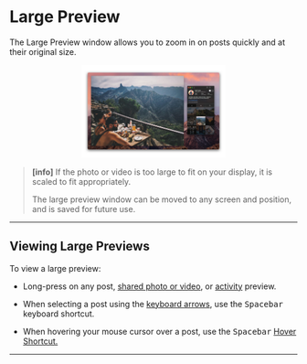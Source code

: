 # Large Preview

The Large Preview window allows you to zoom in on posts quickly and at their original size.

<p style="text-align: center; margin-top: 1em;"><img src="/views/assets/large-preview.png" width="50%" height="50%" /></p>

> **[info]**
> If the photo or video is too large to fit on your display, it is scaled to fit appropriately.
>
> The large preview window can be moved to any screen and position, and is saved for future use.

------

## Viewing Large Previews

To view a large preview:

- Long-press on any post, [shared photo or video](//views/conversations/messages.md), or [activity](//views/activity.md) preview.
- When selecting a post using the [keyboard arrows](/misc/keyboard-shortcuts.md), use the <kbd>Spacebar</kbd> keyboard shortcut.

- When hovering your mouse cursor over a post, use the <kbd>Spacebar</kbd> [Hover Shortcut.](//misc/hover-shortcuts.md)


------
